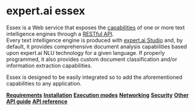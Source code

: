 # expert.ai essex

Essex is a Web service that exposes the [capabilities](guide/index.md) of one or more text intelligence engines through a <a href="https://searchapparchitecture.techtarget.com/definition/RESTful-API" target="_blank">RESTful API</a>.  
Every text intelligence engine is produced with <a href="https://docs.expert.ai/studio/latest/" target="_blank">expert.ai Studio</a> and, by default, it provides comprehensive document analysis capabilities based upon expert.ai NLU technology for a given language. If properly programmed, it also provides custom document classification and/or information extraction capabilities.

Essex is designed to be easily integrated so to add the aforementioned capabilities to any application.

<div class="cards-container">
<a class="card" href="requirements/"><strong>Requirements</strong></a>
<a class="card" href="installation/"><strong>Installation</strong></a>
<a class="card" href="modes/"><strong>Execution modes</strong></a>
<a class="card" href="networking/"><strong>Networking</strong></a>
<a class="card" href="security/"><strong>Security</strong></a>
<a class="card" href="other/"><strong>Other</strong></a>
<a class="card" href="guide/"><strong>API guide</strong></a>
<a class="card" href="reference/"><strong>API reference</strong></a>
</div>
